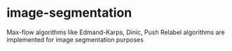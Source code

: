 # image-segmentation
Max-flow algorithms like Edmand-Karps, Dinic, Push Relabel algorithms are implemented for image segmentation purposes
